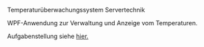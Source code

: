Temperaturüberwachungssystem Servertechnik

WPF-Anwendung zur Verwaltung und Anzeige vom Temperaturen.

Aufgabenstellung siehe [hier.](../master/documents/Temperaturverwaltung%20FIA18%20Aufgabe.pdf)
